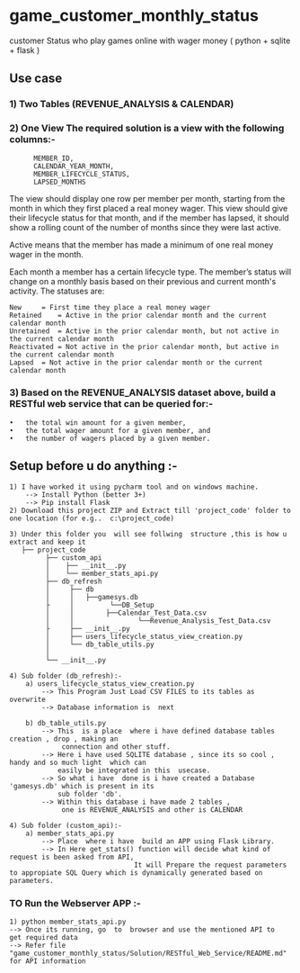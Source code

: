 # game_customer_monthly_status
customer Status who play games online with wager money ( python + sqlite + flask )


## Use case
### 1) Two Tables (REVENUE_ANALYSIS &  CALENDAR)
### 2) One View The required solution is a view with the following columns:-

          MEMBER_ID,
          CALENDAR_YEAR_MONTH,
          MEMBER_LIFECYCLE_STATUS,
          LAPSED_MONTHS

The view should display one row per member per month, starting from the month in which they first placed a real money wager. 
This view should give their lifecycle status for that month, and if the member has lapsed, 
it should show a rolling count of the number of months since they were last active.

Active means that the member has made a minimum of one real money wager in the month.

Each month a member has a certain lifecycle type. The member’s status will change on a monthly basis based on their previous and current month's activity. 
The statuses are:


    New		= First time they place a real money wager
    Retained	= Active in the prior calendar month and the current calendar month
    Unretained	= Active in the prior calendar month, but not active in the current calendar month
    Reactivated	= Not active in the prior calendar month, but active in the current calendar month
    Lapsed	= Not active in the prior calendar month or the current calendar month

### 3) Based on the REVENUE_ANALYSIS dataset above, build a RESTful web service that can be queried for:-

    •	the total win amount for a given member,
    •	the total wager amount for a given member, and
    •	the number of wagers placed by a given member.
  

## Setup before u  do anything :-

	1) I have worked it using pycharm tool and on windows machine.
		--> Install Python (better 3+)
		--> Pip install Flask
	2) Download this project ZIP and Extract till 'project_code' folder to one location (for e.g..  c:\project_code)
	
	3) Under this folder you  will see follwing  structure ,this is how u extract and keep it
	   ├── project_code
	         ├── custom_api
	         │    ├── __init__.py
	         │    └── member_stats_api.py
	         ├── db_refresh
	         │     ├── db
	         │     │   ├──gamesys.db
             ├     │	     └──DB_Setup
	         │     │		├──Calendar_Test_Data.csv
	         │     │                └──Revenue_Analysis_Test_Data.csv
	         ├     ├── __init__.py
	         │     ├── users_lifecycle_status_view_creation.py
	         │     └── db_table_utils.py
             │
	         └── __init__.py
	
	4) Sub folder (db_refresh):-
		a) users_lifecycle_status_view_creation.py 
			--> This Program Just Load CSV FILES to its tables as overwrite
			--> Database information is  next
		
		b) db_table_utils.py
			--> This  is a place  where i have defined database tables creation , drop , making an 
			     connection and other stuff.
			--> Here i have used SQLITE database , since its so cool , handy and so much light  which can 
			    easily be integrated in this  usecase.
			--> So what i have  done is i have created a Database 'gamesys.db' which is present in its 
			    sub folder 'db'.
			--> Within this database i have made 2 tables , 
			     one is REVENUE_ANALYSIS and other is CALENDAR
	
	4) Sub folder (custom_api):-
		a) member_stats_api.py
			--> Place  where i have  build an APP using Flask Library.
			--> In Here get_stats() function will decide what kind of request is been asked from API, 
                                   It will Prepare the request parameters to appropiate SQL Query which is dynamically generated based on parameters.
		
	
### TO  Run  the Webserver APP :-
	1) python member_stats_api.py 
    --> Once its running, go  to  browser and use the mentioned API to  get required data
    --> Refer file "game_customer_monthly_status/Solution/RESTful_Web_Service/README.md" for API information
		
	
